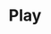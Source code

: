 ---
title: Play
tags: ["play", "audio", "music", "start", "begin", "playback", "commence"]
icon: play
svg: '<svg xmlns="http://www.w3.org/2000/svg" width="24" height="24" fill="none" viewBox="0 0 24 24" stroke-width="1.5" stroke-linecap="round" stroke-linejoin="round" stroke="currentColor"><path d="M14.581 9.402C16.194 10.718 17 11.375 17 12.5c0 1.125-.806 1.783-2.419 3.098a23.1 23.1 0 0 1-1.292.99c-.356.25-.759.508-1.176.762-1.609.978-2.413 1.467-3.134.926-.722-.542-.787-1.675-.918-3.943A32.48 32.48 0 0 1 8 12.5c0-.563.023-1.192.06-1.833.132-2.267.197-3.401.919-3.943.721-.541 1.525-.052 3.134.926.417.254.82.512 1.176.762a23.1 23.1 0 0 1 1.292.99"/></svg>'
---